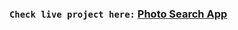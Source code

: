 ### `Check live project here:` <a href="https://photo-search-app.surge.sh/" target="_blank"> Photo Search App </a>
